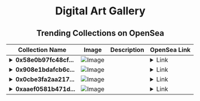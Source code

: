 <div align="center">

# Digital Art Gallery

## Trending Collections on OpenSea

| Collection Name                       | Image                                                                                     | Description                       | OpenSea Link                                                                                          |
|---------------------------------------|-------------------------------------------------------------------------------------------|-----------------------------------|--------------------------------------------------------------------------------------------------------|
| **<details><summary>0x58e0b97fc48cf...</summary>0x58e0b97fc48cf65d96587ec18f80d8f5548ff3a5</details>** | ![Image](https://i.seadn.io/s/raw/files/cef0f47b649256dea1ed30bf28509d73.gif?w=500&auto=format?w=200&auto=format) |  | <details><summary>Link</summary>[0x58e0b97fc48cf65d96587ec18f80d8f5548ff3a5](https://opensea.io/collection/0x58e0b97fc48cf65d96587ec18f80d8f5548ff3a5)</details> |
| **<details><summary>0x908e1bdafcb6c...</summary>0x908e1bdafcb6c6d2e13f2a53585582e26fbffe96</details>** | ![Image](https://i.seadn.io/s/raw/files/cef0f47b649256dea1ed30bf28509d73.gif?w=500&auto=format?w=200&auto=format) |  | <details><summary>Link</summary>[0x908e1bdafcb6c6d2e13f2a53585582e26fbffe96](https://opensea.io/collection/0x908e1bdafcb6c6d2e13f2a53585582e26fbffe96)</details> |
| **<details><summary>0x0cbe3fa2aa217...</summary>0x0cbe3fa2aa21731ce4df674c862631683e663c4d</details>** | ![Image](https://i.seadn.io/s/raw/files/cef0f47b649256dea1ed30bf28509d73.gif?w=500&auto=format?w=200&auto=format) |  | <details><summary>Link</summary>[0x0cbe3fa2aa21731ce4df674c862631683e663c4d](https://opensea.io/collection/0x0cbe3fa2aa21731ce4df674c862631683e663c4d)</details> |
| **<details><summary>0xaaef0581b471d...</summary>0xaaef0581b471d001ad14ed9289d506d920f80d0c</details>** | ![Image](https://i.seadn.io/s/raw/files/cef0f47b649256dea1ed30bf28509d73.gif?w=500&auto=format?w=200&auto=format) |  | <details><summary>Link</summary>[0xaaef0581b471d001ad14ed9289d506d920f80d0c](https://opensea.io/collection/0xaaef0581b471d001ad14ed9289d506d920f80d0c)</details> |

</div>